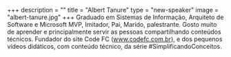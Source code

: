 +++
description = ""
title = "Albert Tanure"
type = "new-speaker"
image = "albert-tanure.jpg"
+++
Graduado em Sistemas de Informação, Arquiteto de Software e Microsoft MVP, Imitador, Pai, Marido, palestrante. Gosto muito de aprender e principalmente servir as pessoas compartilhando conteúdos técnicos. Fundador do site Code FC (www.codefc.com.br), e dos pequenos vídeos didáticos, com conteúdo técnico, da série #SimplificandoConceitos.